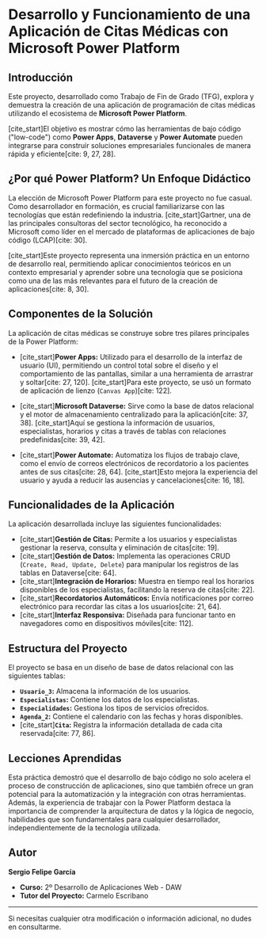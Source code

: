 # Desarrollo y Funcionamiento de una Aplicación de Citas Médicas con Microsoft Power Platform

## Introducción

Este proyecto, desarrollado como Trabajo de Fin de Grado (TFG), explora y demuestra la creación de una aplicación de programación de citas médicas utilizando el ecosistema de **Microsoft Power Platform**.

[cite_start]El objetivo es mostrar cómo las herramientas de bajo código ("low-code") como **Power Apps**, **Dataverse** y **Power Automate** pueden integrarse para construir soluciones empresariales funcionales de manera rápida y eficiente[cite: 9, 27, 28].

## ¿Por qué Power Platform? Un Enfoque Didáctico

La elección de Microsoft Power Platform para este proyecto no fue casual. Como desarrollador en formación, es crucial familiarizarse con las tecnologías que están redefiniendo la industria. [cite_start]Gartner, una de las principales consultoras del sector tecnológico, ha reconocido a Microsoft como líder en el mercado de plataformas de aplicaciones de bajo código (LCAP)[cite: 30].

[cite_start]Este proyecto representa una inmersión práctica en un entorno de desarrollo real, permitiendo aplicar conocimientos teóricos en un contexto empresarial y aprender sobre una tecnología que se posiciona como una de las más relevantes para el futuro de la creación de aplicaciones[cite: 8, 30].

## Componentes de la Solución

La aplicación de citas médicas se construye sobre tres pilares principales de la Power Platform:

* [cite_start]**Power Apps:** Utilizado para el desarrollo de la interfaz de usuario (UI), permitiendo un control total sobre el diseño y el comportamiento de las pantallas, similar a una herramienta de arrastrar y soltar[cite: 27, 120]. [cite_start]Para este proyecto, se usó un formato de aplicación de lienzo (`Canvas App`)[cite: 122].

* [cite_start]**Microsoft Dataverse:** Sirve como la base de datos relacional y el motor de almacenamiento centralizado para la aplicación[cite: 37, 38]. [cite_start]Aquí se gestiona la información de usuarios, especialistas, horarios y citas a través de tablas con relaciones predefinidas[cite: 39, 42].

* [cite_start]**Power Automate:** Automatiza los flujos de trabajo clave, como el envío de correos electrónicos de recordatorio a los pacientes antes de sus citas[cite: 28, 64]. [cite_start]Esto mejora la experiencia del usuario y ayuda a reducir las ausencias y cancelaciones[cite: 16, 18].

## Funcionalidades de la Aplicación

La aplicación desarrollada incluye las siguientes funcionalidades:

* [cite_start]**Gestión de Citas:** Permite a los usuarios y especialistas gestionar la reserva, consulta y eliminación de citas[cite: 19].
* [cite_start]**Gestión de Datos:** Implementa las operaciones CRUD (`Create, Read, Update, Delete`) para manipular los registros de las tablas en Dataverse[cite: 64].
* [cite_start]**Integración de Horarios:** Muestra en tiempo real los horarios disponibles de los especialistas, facilitando la reserva de citas[cite: 22].
* [cite_start]**Recordatorios Automáticos:** Envía notificaciones por correo electrónico para recordar las citas a los usuarios[cite: 21, 64].
* [cite_start]**Interfaz Responsiva:** Diseñada para funcionar tanto en navegadores como en dispositivos móviles[cite: 112].

## Estructura del Proyecto

El proyecto se basa en un diseño de base de datos relacional con las siguientes tablas:

* **`Usuario_3`:** Almacena la información de los usuarios.
* **`Especialistas`:** Contiene los datos de los especialistas.
* **`Especialidades`:** Gestiona los tipos de servicios ofrecidos.
* **`Agenda_2`:** Contiene el calendario con las fechas y horas disponibles.
* [cite_start]**`Cita`:** Registra la información detallada de cada cita reservada[cite: 77, 86].

## Lecciones Aprendidas

Esta práctica demostró que el desarrollo de bajo código no solo acelera el proceso de construcción de aplicaciones, sino que también ofrece un gran potencial para la automatización y la integración con otras herramientas. Además, la experiencia de trabajar con la Power Platform destaca la importancia de comprender la arquitectura de datos y la lógica de negocio, habilidades que son fundamentales para cualquier desarrollador, independientemente de la tecnología utilizada.

## Autor

**Sergio Felipe García**
* **Curso:** 2º Desarrollo de Aplicaciones Web - DAW
* **Tutor del Proyecto:** Carmelo Escribano

---
Si necesitas cualquier otra modificación o información adicional, no dudes en consultarme.
